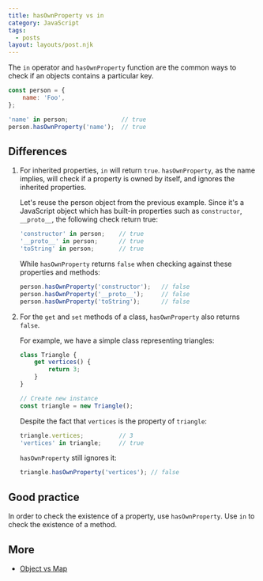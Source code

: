 ```yaml
---
title: hasOwnProperty vs in
category: JavaScript
tags:
  - posts
layout: layouts/post.njk
---
```


The `in` operator and `hasOwnProperty` function are the common ways to check if an objects contains a particular key.

```js
const person = {
    name: 'Foo',
};

'name' in person;               // true
person.hasOwnProperty('name');  // true
```

## Differences

1. For inherited properties, `in` will return `true`. `hasOwnProperty`, as the name implies, will check if a property is owned by itself, and ignores the inherited properties.

    Let's reuse the person object from the previous example. Since it's a JavaScript object which has built-in properties such as `constructor`, `__proto__`, the following check return true:

    ```js
    'constructor' in person;    // true
    '__proto__' in person;      // true
    'toString' in person;       // true
    ```

    While `hasOwnProperty` returns `false` when checking against these properties and methods:

    ```js
    person.hasOwnProperty('constructor');   // false
    person.hasOwnProperty('__proto__');     // false
    person.hasOwnProperty('toString');      // false
    ```

2. For the `get` and `set` methods of a class, `hasOwnProperty` also returns `false`.

    For example, we have a simple class representing triangles:

    ```js
    class Triangle {
        get vertices() {
            return 3;
        }
    }

    // Create new instance
    const triangle = new Triangle();
    ```
        
    Despite the fact that `vertices` is the property of `triangle`:

    ```js
    triangle.vertices;          // 3
    'vertices' in triangle;     // true
    ```
        
    `hasOwnProperty` still ignores it:

    ```js
    triangle.hasOwnProperty('vertices'); // false
    ```

## Good practice

In order to check the existence of a property, use `hasOwnProperty`. Use `in` to check the existence of a method.

## More

* [Object vs Map](/object-vs-map)